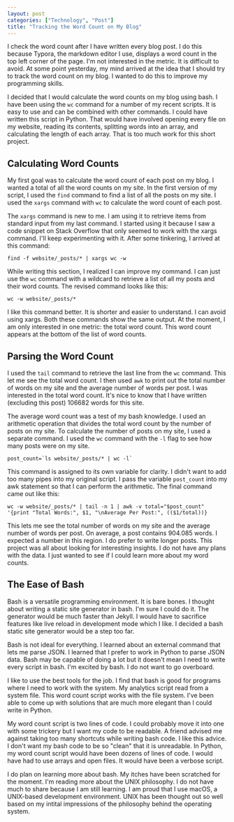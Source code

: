 ```yaml
---
layout: post
categories: ["Technology", "Post"]
title: "Tracking the Word Count on My Blog"
---
```


I check the word count after I have written every blog post. I do this because Typora, the markdown editor I use, displays a word count in the top left corner of the page. I'm not interested in the metric. It is difficult to avoid. At some point yesterday, my mind arrived at the idea that I should try to track the word count on my blog. I wanted to do this to improve my programming skills.

I decided that I would calculate the word counts on my blog using bash. I have been using the `wc` command for a number of my recent scripts. It is easy to use and can be combined with other commands. I could have written this script in Python. That would have involved opening every file on my website, reading its contents, splitting words into an array, and calculating the length of each array. That is too much work for this short project.

## Calculating Word Counts

My first goal was to calculate the word count of each post on my blog. I wanted a total of all the word counts on my site. In the first version of my script, I used the `find` command to find a list of all the posts on my site. I used the `xargs` command with `wc` to calculate the word count of each post.

The `xargs` command is new to me. I am using it to retrieve items from standard input from my last command. I started using it because I saw a code snippet on Stack Overflow that only seemed to work with the xargs command. I'll keep experimenting with it. After some tinkering, I arrived at this command:

```
find -f website/_posts/* | xargs wc -w
```

While writing this section, I realized I can improve my command. I can just use the `wc` command with a wildcard to retrieve a list of all my posts and their word counts. The revised command looks like this:

```
wc -w website/_posts/*
```

I like this command better. It is shorter and easier to understand. I can avoid using xargs. Both these commands show the same output. At the moment, I am only interested in one metric: the total word count. This word count appears at the bottom of the list of word counts.

## Parsing the Word Count

I used the `tail` command to retrieve the last line from the `wc` command. This let me see the total word count. I then used `awk` to print out the total number of words on my site and the average number of words per post. I was interested in the total word count. It's nice to know that I have written (excluding this post) 106682 words for this site.

The average word count was a test of my bash knowledge. I used an arithmetic operation that divides the total word count by the number of posts on my site. To calculate the number of posts on my site, I used a separate command. I used the `wc` command with the `-l` flag to see how many posts were on my site.

```
post_count=`ls website/_posts/* | wc -l`
```

This command is assigned to its own variable for clarity. I didn't want to add too many pipes into my original script. I pass the variable `post_count` into my awk statement so that I can perform the arithmetic. The final command came out like this:

```
wc -w website/_posts/* | tail -n 1 | awk -v total="$post_count" '{print "Total Words:", $1, "\nAverage Per Post:", (($1/total))}
```

This lets me see the total number of words on my site and the average number of words per post. On average, a post contains 904.085 words. I expected a number in this region. I do prefer to write longer posts. This project was all about looking for interesting insights. I do not have any plans with the data. I just wanted to see if I could learn more about my word counts.

## The Ease of Bash

Bash is a versatile programming environment. It is bare bones. I thought about writing a static site generator in bash. I'm sure I could do it. The generator would be much faster than Jekyll. I would have to sacrifice features like live reload in development mode which I like. I decided a bash static site generator would be a step too far.

Bash is not ideal for everything. I learned about an external command that lets me parse JSON. I learned that I prefer to work in Python to parse JSON data. Bash may be capable of doing a lot but it doesn't mean I need to write every script in bash. I'm excited by bash. I do not want to go overboard.

I like to use the best tools for the job. I find that bash is good for programs where I need to work with the system. My analytics script read from a system file. This word count script works with the file system. I've been able to come up with solutions that are much more elegant than I could write in Python.

My word count script is two lines of code. I could probably move it into one with some trickery but I want my code to be readable. A friend advised me against taking too many shortcuts while writing bash code. I like this advice. I don't want my bash code to be so "clean" that it is unreadable. In Python, my word count script would have been dozens of lines of code. I would have had to use arrays and open files. It would have been a verbose script.

I do plan on learning more about bash. My itches have been scratched for the moment. I'm reading more about the UNIX philosophy. I do not have much to share because I am still learning. I am proud that I use macOS, a UNIX-based development environment. UNIX has been thought out so well based on my intital impressions of the philosophy behind the operating system.